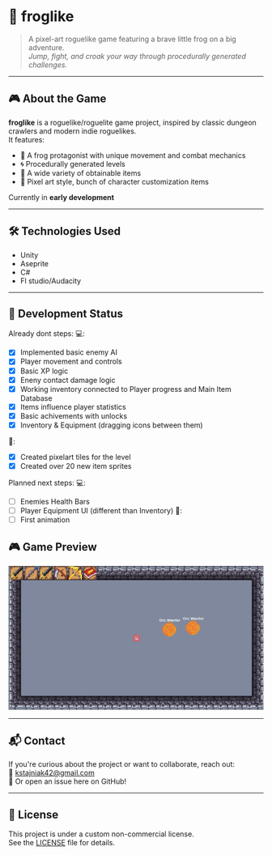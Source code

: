 # 🐸 froglike

> A pixel-art roguelike game featuring a brave little frog on a big adventure.  
> *Jump, fight, and croak your way through procedurally generated challenges.*

---

## 🎮 About the Game

**froglike** is a roguelike/roguelite game project, inspired by classic dungeon crawlers and modern indie roguelikes.  
It features:
- 🐸 A frog protagonist with unique movement and combat mechanics
- 🌀 Procedurally generated levels
- 🧪 A wide variety of obtainable items 
- 🎨 Pixel art style, bunch of character customization items

Currently in **early development**

---

## 🛠️ Technologies Used

- Unity
- Aseprite
- C#
- Fl studio/Audacity

---

## 📅 Development Status

Already dont steps:
💻:
- [X] Implemented basic enemy AI
- [X] Player movement and controls
- [X] Basic XP logic
- [X] Eneny contact damage logic
- [X] Working inventory connected to Player progress and Main Item Database
- [X] Items influence player statistics
- [X] Basic achivements with unlocks
- [X] Inventory & Equipment (dragging icons between them)

🎨:
- [X] Created pixelart tiles for the level
- [X] Created over 20 new item sprites

Planned next steps:
💻:
- [ ] Enemies Health Bars
- [ ] Player Equipment UI (different than Inventory)
🎨:
- [ ] First animation

## 🎮 Game Preview
![First Preview](img/progress5.png)

---

## 📬 Contact

If you're curious about the project or want to collaborate, reach out:  
📧 kstajniak42@gmail.com  
🐸 Or open an issue here on GitHub!

---

## 📄 License

This project is under a custom non-commercial license.  
See the [LICENSE](./LICENSE) file for details.

